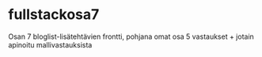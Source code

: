 # fullstackosa7
Osan 7 bloglist-lisätehtävien frontti, pohjana omat osa 5 vastaukset + jotain apinoitu mallivastauksista
